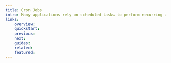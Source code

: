 ```yaml
---
title: Cron Jobs
intro: Many applications rely on scheduled tasks to perform recurring actions, such as sending notifications or cleaning up data. Devopness simplifies the management of these tasks by providing a centralized platform, allowing you to configure, monitor, and maintain all scheduled jobs in one place.
links:
    overview:
    quickstart:
    previous:
    next:
    guides:
    related:
    featured:
---
```

